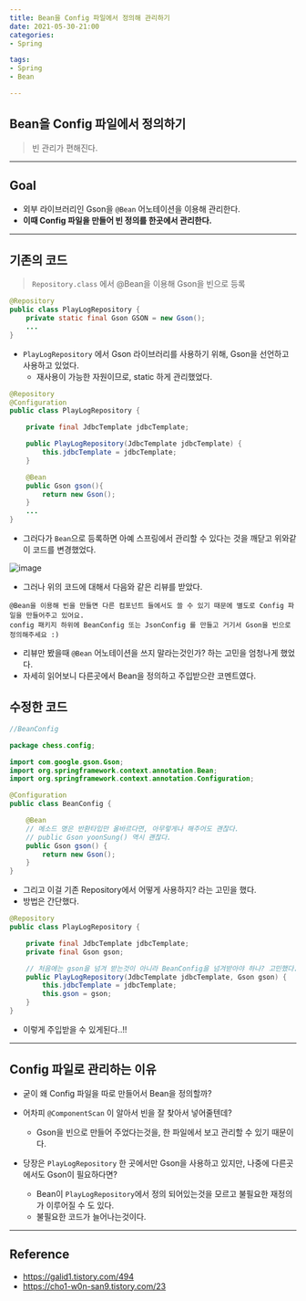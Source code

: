 ```yaml
---
title: Bean을 Config 파일에서 정의해 관리하기
date: 2021-05-30-21:00
categories:
- Spring

tags:
- Spring
- Bean

---
```


## Bean을 Config 파일에서 정의하기
> 빈 관리가 편해진다.

---

## Goal
- 외부 라이브러리인 Gson을 `@Bean` 어노테이션을 이용해 관리한다.
- **이때 Config 파일을 만들어 빈 정의를 한곳에서 관리한다.**

---

## 기존의 코드
> `Repository.class` 에서 @Bean을 이용해 Gson을 빈으로 등록

```java
@Repository
public class PlayLogRepository {
    private static final Gson GSON = new Gson();
    ...
}
``` 

- `PlayLogRepository` 에서 Gson 라이브러리를 사용하기 위해, Gson을 선언하고 사용하고 있었다.  
  - 재사용이 가능한 자원이므로, static 하게 관리했었다.



```java
@Repository
@Configuration
public class PlayLogRepository {

    private final JdbcTemplate jdbcTemplate;

    public PlayLogRepository(JdbcTemplate jdbcTemplate) {
        this.jdbcTemplate = jdbcTemplate;
    }

    @Bean
    public Gson gson(){
        return new Gson();
    }
    ...
}
```

- 그러다가 `Bean`으로 등록하면 아예 스프링에서 관리할 수 있다는 것을 깨닫고 위와같이 코드를 변경했었다.

![image](https://user-images.githubusercontent.com/43930419/115986528-8f006f00-a5eb-11eb-93ed-4ef993a6f133.png)

- 그러나 위의 코드에 대해서 다음와 같은 리뷰를 받았다.  

```
@Bean을 이용해 빈을 만들면 다른 컴포넌트 들에서도 쓸 수 있기 때문에 별도로 Config 파일을 만들어주고 있어요.
config 패키지 하위에 BeanConfig 또는 JsonConfig 를 만들고 거기서 Gson을 빈으로 정의해주세요 :)
```

- 리뷰만 봤을때 `@Bean` 어노테이션을 쓰지 말라는것인가? 하는 고민을 엄청나게 했었다.
- 자세히 읽어보니 다른곳에서 Bean을 정의하고 주입받으란 코멘트였다.



## 수정한 코드

```java
//BeanConfig

package chess.config;

import com.google.gson.Gson;
import org.springframework.context.annotation.Bean;
import org.springframework.context.annotation.Configuration;

@Configuration
public class BeanConfig {

    @Bean
    // 메소드 명은 반환타입만 올바르다면, 아무렇게나 해주어도 괜찮다.
    // public Gson yoonSung() 역시 괜찮다. 
    public Gson gson() {
        return new Gson();
    }
}
```

- 그리고 이걸 기존 Repository에서 어떻게 사용하지? 라는 고민을 했다.
- 방법은 간단했다.

```java
@Repository
public class PlayLogRepository {

    private final JdbcTemplate jdbcTemplate;
    private final Gson gson;

    // 처음에는 gson을 넘겨 받는것이 아니라 BeanConfig을 넘겨받아야 하나? 고민했다.
    public PlayLogRepository(JdbcTemplate jdbcTemplate, Gson gson) {
        this.jdbcTemplate = jdbcTemplate;
        this.gson = gson;
    }
}
```

- 이렇게 주입받을 수 있게된다..!!

---

## Config 파일로 관리하는 이유
- 굳이 왜 Config 파일을 따로 만들어서 Bean을 정의할까?
- 어차피 `@ComponentScan` 이 알아서 빈을 잘 찾아서 넣어줄텐데?
  - Gson을 빈으로 만들어 주었다는것을, 한 파일에서 보고 관리할 수 있기 때문이다.

- 당장은 `PlayLogRepository` 한 곳에서만 Gson을 사용하고 있지만, 나중에 다른곳에서도 Gson이 필요하다면?
  - Bean이 `PlayLogRepository`에서 정의 되어있는것을 모르고 불필요한 재정의가 이루어질 수 도 있다.
  - 불필요한 코드가 늘어나는것이다.

---

## Reference
- https://galid1.tistory.com/494
- https://cho1-w0n-san9.tistory.com/23
